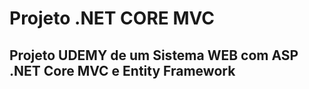 # Projeto .NET CORE MVC

## Projeto UDEMY de um Sistema WEB com ASP .NET Core MVC e Entity Framework
